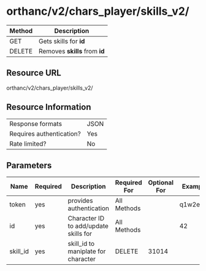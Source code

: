 # orthanc/v2/chars_player/skills_v2/

| Method | Description                    |
| ------ | ------------------------------ |
| GET    | Gets skills for **id**         |
| DELETE | Removes **skills** from **id** |

<!--   | POST                           | Adds **skills** for **id**             | --> 
 <!--   | PUT                            | Replaces value of **skills** on **id** | -->

## Resource URL
orthanc/v2/chars_player/skills_v2/

## Resource Information
|                          |      |
| ------------------------ | ---- |
| Response formats         | JSON |
| Requires authentication? | Yes  |
| Rate limited?            | No   |

## Parameters
| Name     | Required | Description                           | Required For | Optional For | Example  |
| -------- | -------- | ------------------------------------- | ------------ | ------------ | -------- |
| token    | yes      | provides authentication               | All Methods  |              | q1w2e3r4 |
| id       | yes      | Character ID to add/update skills for | All Methods  |              | 42       |
| skill_id | yes      | skill_id to maniplate for character   | DELETE       | 31014        |          |


